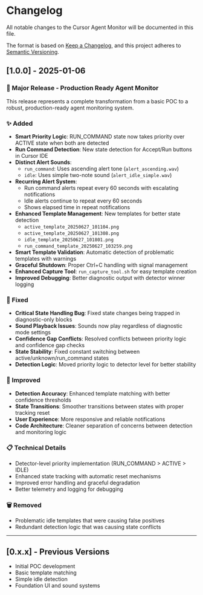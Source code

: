 # Changelog

All notable changes to the Cursor Agent Monitor will be documented in this file.

The format is based on [Keep a Changelog](https://keepachangelog.com/en/1.0.0/),
and this project adheres to [Semantic Versioning](https://semver.org/spec/v2.0.0.html).

## [1.0.0] - 2025-01-06

### 🎉 Major Release - Production Ready Agent Monitor

This release represents a complete transformation from a basic POC to a robust, production-ready agent monitoring system.

### ✨ Added
- **Smart Priority Logic**: RUN_COMMAND state now takes priority over ACTIVE state when both are detected
- **Run Command Detection**: New state detection for Accept/Run buttons in Cursor IDE
- **Distinct Alert Sounds**: 
  - `run_command`: Uses ascending alert tone (`alert_ascending.wav`)
  - `idle`: Uses simple two-note sound (`alert_idle_simple.wav`)
- **Recurring Alert System**: 
  - Run command alerts repeat every 60 seconds with escalating notifications
  - Idle alerts continue to repeat every 60 seconds
  - Shows elapsed time in repeat notifications
- **Enhanced Template Management**: New templates for better state detection
  - `active_template_20250627_101104.png`
  - `active_template_20250627_101308.png` 
  - `idle_template_20250627_101801.png`
  - `run_command_template_20250627_103259.png`
- **Smart Template Validation**: Automatic detection of problematic templates with warnings
- **Graceful Shutdown**: Proper Ctrl+C handling with signal management
- **Enhanced Capture Tool**: `run_capture_tool.sh` for easy template creation
- **Improved Debugging**: Better diagnostic output with detector winner logging

### 🔧 Fixed
- **Critical State Handling Bug**: Fixed state changes being trapped in diagnostic-only blocks
- **Sound Playback Issues**: Sounds now play regardless of diagnostic mode settings
- **Confidence Gap Conflicts**: Resolved conflicts between priority logic and confidence gap checks
- **State Stability**: Fixed constant switching between active/unknown/run_command states
- **Detection Logic**: Moved priority logic to detector level for better stability

### 🚀 Improved
- **Detection Accuracy**: Enhanced template matching with better confidence thresholds
- **State Transitions**: Smoother transitions between states with proper tracking reset
- **User Experience**: More responsive and reliable notifications
- **Code Architecture**: Cleaner separation of concerns between detection and monitoring logic

### 📋 Technical Details
- Detector-level priority implementation (RUN_COMMAND > ACTIVE > IDLE)
- Enhanced state tracking with automatic reset mechanisms
- Improved error handling and graceful degradation
- Better telemetry and logging for debugging

### 🗑️ Removed
- Problematic idle templates that were causing false positives
- Redundant detection logic that was causing state conflicts

---

## [0.x.x] - Previous Versions
- Initial POC development
- Basic template matching
- Simple idle detection
- Foundation UI and sound systems 